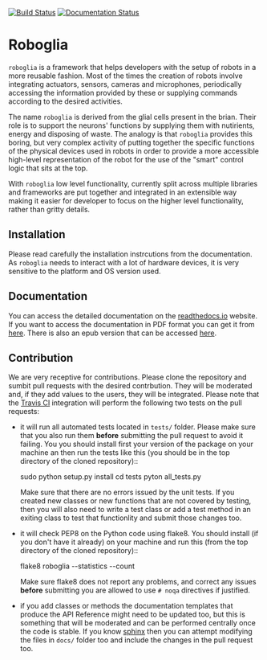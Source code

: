 [![Build Status](https://travis-ci.com/sonelu/roboglia.svg?branch=master)](https://travis-ci.com/sonelu/roboglia)
[![Documentation Status](https://readthedocs.org/projects/roboglia/badge/?version=latest)](https://roboglia.readthedocs.io/en/latest/?badge=latest)

# Roboglia

``roboglia`` is a framework that helps developers with the setup of robots
in a more reusable fashion. Most of the times the creation of robots involve
integrating actuators, sensors, cameras and microphones, periodically accessing
the information provided by these or supplying commands according to the desired
activities.

The name `roboglia` is derived from the glial cells present in the brian.
Their role is to support the neurons' functions by supplying them
with nutirients, energy and disposing of waste. The analogy is that ``roboglia``
provides this boring, but very complex activity of putting together the specific
functions of the physical devices used in robots in order to provide a more
accessible high-level representation of the robot for the use of the "smart"
control logic that sits at the top.

With ``roboglia`` low level functionality, currently split across multiple
libraries and frameworks are put together and integrated in an extensible way
making it easier for developer to focus on the higher level functionality,
rather than gritty details.

## Installation

Please read carefully the installation instrcutions from the documentation.
As ``roboglia`` needs to interact with a lot of hardware devices, it is very
sensitive to the platform and OS version used.

## Documentation

You can access the detailed documentation on the
[readthedocs.io](https://roboglia.readthedocs.io/en/latest/) website. If you
want to access the documentation in PDF format you can get it from
[here](https://roboglia.readthedocs.io/_/downloads/en/latest/pdf/).
There is also an epub version that can be accessed
[here](https://roboglia.readthedocs.io/_/downloads/en/latest/epub/).

## Contribution

We are very receptive for contributions. Please clone the repository and
sumbit pull requests with the desired contrbution. They will be moderated and,
if they add values to the users, they will be integrated. Please note that
the [Travis CI](https://travis-ci.com) integration will perform the following
two tests on the pull requests:

* it will run all automated tests located in ``tests/`` folder. Please make
  sure that you also run them **before** submitting the pull request to avoid
  it failing. You you should install first your version of the package on
  your machine an then run the tests like this (you should be in the top
  directory of the cloned repository)::

    sudo python setup.py install
    cd tests
    pyton all_tests.py

  Make sure that there are no errors issued by the unit tests. If you created
  new classes or new functions that are not covered by testing, then you will
  also need to write a test class or add a test method in an exiting class
  to test that functionlity and submit those changes too.

* it will check PEP8 on the Python code using flake8. You should install
  (if you don't have it already) on your machine and run this (from the
  top directory of the cloned repository)::

    flake8 roboglia --statistics --count

  Make sure flake8 does not report any problems, and correct any issues
  **before** submitting you are allowed to use ``# noqa`` directives if
  justified.

* if you add classes or methods the documentation templates that produce
  the API Reference might need to be updated too, but this is something that
  will be moderated and can be performed centrally once the code is stable.
  If you know [sphinx](https://www.sphinx-doc.org/en/master/) then you can
  attempt modifying the files in ``docs/`` folder too and include the changes
  in the pull request too.
